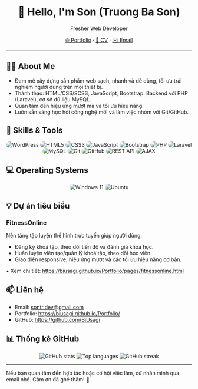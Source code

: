 <div align="center">

# 👋 Hello, I'm Son (Truong Ba Son)

Fresher Web Developer

[🌐 Portfolio](https://biusagi.github.io/Portfolio/) · [📄 CV](https://github.com/BiUsagi/Portfolio/blob/main/TruongBaSon-FresherDeveloper.pdf) · [✉️ Email](mailto:sontr.dev@gmail.com)

</div>

---

## 🧑‍💻 About Me

- Đam mê xây dựng sản phẩm web sạch, nhanh và dễ dùng, tối ưu trải nghiệm người dùng trên mọi thiết bị.
- Thành thạo: HTML/CSS/SCSS, JavaScript, Bootstrap. Backend với PHP (Laravel), cơ sở dữ liệu MySQL.
- Quan tâm đến hiệu ứng mượt mà và tối ưu hiệu năng.
- Luôn sẵn sàng học hỏi công nghệ mới và làm việc nhóm với Git/GitHub.

## 🧰 Skills & Tools
<div align="center">
    <img alt="WordPress" src="https://img.shields.io/badge/WordPress-21759B?style=for-the-badge&logo=wordpress&logoColor=white" style="border-radius: 10px;" />
    <img alt="HTML5" src="https://img.shields.io/badge/HTML5-E34F26?style=for-the-badge&logo=html5&logoColor=white" style="border-radius: 10px;" />
    <img alt="CSS3" src="https://img.shields.io/badge/CSS3-1572B6?style=for-the-badge&logo=css3&logoColor=white" style="border-radius: 10px;" />
    <img alt="JavaScript" src="https://img.shields.io/badge/JavaScript-F7DF1E?style=for-the-badge&logo=javascript&logoColor=222" style="border-radius: 10px;" />
    <img alt="Bootstrap" src="https://img.shields.io/badge/Bootstrap-7952B3?style=for-the-badge&logo=bootstrap&logoColor=white" style="border-radius: 10px;" />
    <img alt="PHP" src="https://img.shields.io/badge/PHP-777BB4?style=for-the-badge&logo=php&logoColor=white" style="border-radius: 10px;" />
    <img alt="Laravel" src="https://img.shields.io/badge/Laravel-FF2D20?style=for-the-badge&logo=laravel&logoColor=white" style="border-radius: 10px;" />
    <img alt="MySQL" src="https://img.shields.io/badge/MySQL-4479A1?style=for-the-badge&logo=mysql&logoColor=white" style="border-radius: 10px;" />
    <img alt="Git" src="https://img.shields.io/badge/Git-F05032?style=for-the-badge&logo=git&logoColor=white" style="border-radius: 10px;" />
    <img alt="GitHub" src="https://img.shields.io/badge/GitHub-181717?style=for-the-badge&logo=github&logoColor=white" style="border-radius: 10px;" />
    <img alt="REST API" src="https://img.shields.io/badge/REST%20API-005571?style=for-the-badge" style="border-radius: 10px;" />
    <img alt="AJAX" src="https://img.shields.io/badge/AJAX-2D9CDB?style=for-the-badge" style="border-radius: 10px;" />
</div>


## 💻 Operating Systems
<div align="center">
    <img alt="Windows 11" src="https://img.shields.io/badge/Windows%2011-0078D4?style=for-the-badge&logo=windows11&logoColor=white" style="border-radius: 10px;" />
    <img alt="Ubuntu" src="https://img.shields.io/badge/Ubuntu-E95420?style=for-the-badge&logo=ubuntu&logoColor=white" style="border-radius: 10px;" />
</div>




## 💡 Dự án tiêu biểu

### FitnessOnline

Nền tảng tập luyện thể hình trực tuyến giúp người dùng:

- Đăng ký khoá tập, theo dõi tiến độ và đánh giá khoá học.
- Huấn luyện viên tạo/quản lý khoá tập, theo dõi học viên.
- Giao diện responsive, hiệu ứng mượt và các tối ưu hiệu năng cơ bản.

• Xem chi tiết: https://biusagi.github.io/Portfolio/pages/fitnessonline.html

## 📫 Liên hệ

- Email: sontr.dev@gmail.com
- Portfolio: https://biusagi.github.io/Portfolio/
- GitHub: https://github.com/BiUsagi

## 📊 Thống kê GitHub

<div align="center">
  <img src="https://github-readme-stats.vercel.app/api?username=BiUsagi&show_icons=true&theme=tokyonight&hide_border=true" alt="GitHub stats" />
  <img src="https://github-readme-stats.vercel.app/api/top-langs/?username=BiUsagi&layout=compact&theme=tokyonight&hide_border=true" alt="Top languages" />
  <img src="https://streak-stats.demolab.com?user=BiUsagi&theme=tokyonight&hide_border=true" alt="GitHub streak" />
</div>

---

Nếu bạn quan tâm đến hợp tác hoặc cơ hội việc làm, cứ nhắn mình qua email nhé. Cảm ơn đã ghé thăm! 🚀
